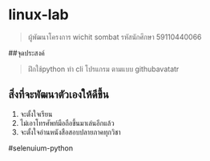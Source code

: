 # linux-lab
>ผู้พัฒนาโครงการ wichit sombat
>รหัสนักศึกษา 59110440066

##จุดประสงค์
>ฝึกใช้python ทำ cli โปรแกรม ตามแบบ githubavatatr

## สิ่งที่จะพัฒนาตัวเองให้ดีขึ้น

1. จะตั้งใจเรียน
2. ไม่เอาโทรศัพท์มือถือขึ้นมาเล่นอีกแล้ว
3. จะตั้งใจอ่านหนังสือสอบปลายภาคทุกวิชา

#selenuium-python
